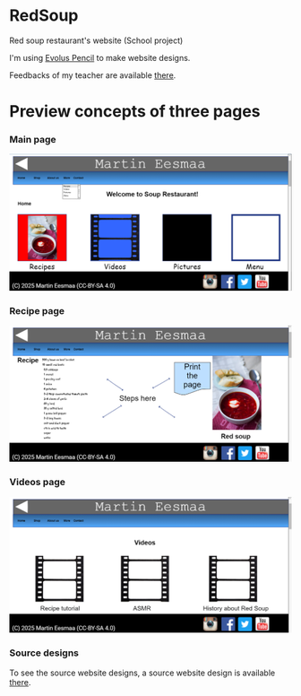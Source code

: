# RedSoup

Red soup restaurant's website (School project)

I'm using [Evolus Pencil](https://pencil.evolus.vn/) to make website designs.

Feedbacks of my teacher are available [there](FEEDBACK.md).

# Preview concepts of three pages

### Main page

![](preview/main.png)

### Recipe page

![](preview/recipes.png)

### Videos page

![](preview/videos.png)

### Source designs

To see the source website designs, a source website design is available [there](design).